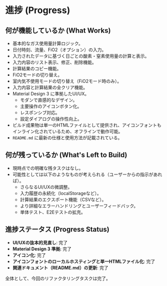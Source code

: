 # 進捗 (Progress)

## 何が機能しているか (What Works)

- 基本的なガス使用量計算ロジック。
- 日付時刻、流量、FiO2（オプション）の入力。
- 入力されたデータに基づく日ごとの酸素・窒素使用量の計算と表示。
- 入力内容のリスト表示、修正、削除機能。
- 計算結果のコピー機能。
- FiO2モードの切り替え。
- 室内気不使用モードの切り替え（FiO2モード時のみ）。
- 入力内容と計算結果の全クリア機能。
- Material Design 3 に準拠したUI/UX。
  - モダンで直感的なデザイン。
  - 主要操作のアイコンボタン化。
  - レスポンシブ対応。
  - 設定ダイアログの操作性向上。
- ビルド成果物は単一のHTMLファイルとして提供され、アイコンフォントもインライン化されているため、オフラインで動作可能。
- `README.md` に最新の仕様と使用方法が記載されている。

## 何が残っているか (What's Left to Build)

- 現時点での明確な残タスクはなし。
- 可能性としては以下のようなものが考えられる（ユーザーからの指示があれば）。
  - さらなるUI/UXの微調整。
  - 入力履歴の永続化（localStorageなど）。
  - 計算結果のエクスポート機能（CSVなど）。
  - より詳細なエラーハンドリングとユーザーフィードバック。
  - 単体テスト、E2Eテストの拡充。

## 進捗ステータス (Progress Status)

- **UI/UXの抜本的見直し**: 完了
- **Material Design 3 準拠**: 完了
- **アイコン化**: 完了
- **アイコンフォントのローカルホスティングと単一HTMLファイル化**: 完了
- **関連ドキュメント（README.md）の更新**: 完了

全体として、今回のリファクタリングタスクは完了。
